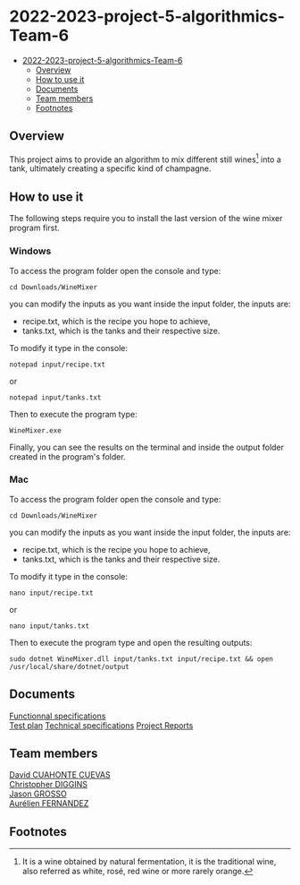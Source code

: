# 2022-2023-project-5-algorithmics-Team-6

- [2022-2023-project-5-algorithmics-Team-6](#2022-2023-project-5-algorithmics-team-6)
  - [Overview](#overview)
  - [How to use it](#how-to-use-it)
  - [Documents](#documents)
  - [Team members](#team-members)
  - [Footnotes](#footnotes)


## Overview

This project aims to provide an algorithm to mix different still wines[^still_wines] into a tank, ultimately creating a specific kind of champagne.

## How to use it

The following steps require you to install the last version of the wine mixer program first.

### Windows

To access the program folder open the console and type:

```
cd Downloads/WineMixer
```

you can modify the inputs as you want inside the input folder, the inputs are:

- recipe.txt, which is the recipe you hope to achieve,
- tanks.txt, which is the tanks and their respective size.

To modify it type in the console:

```
notepad input/recipe.txt
```

or

```
notepad input/tanks.txt
```

Then to execute the program type:

```
WineMixer.exe
```

Finally, you can see the results on the terminal and inside the output folder created in the program's folder.

### Mac

To access the program folder open the console and type:

```
cd Downloads/WineMixer
```

you can modify the inputs as you want inside the input folder, the inputs are:

- recipe.txt, which is the recipe you hope to achieve,
- tanks.txt, which is the tanks and their respective size.

To modify it type in the console:

```
nano input/recipe.txt
```

or

```
nano input/tanks.txt
```

Then to execute the program type and open the resulting outputs:

```
sudo dotnet WineMixer.dll input/tanks.txt input/recipe.txt && open /usr/local/share/dotnet/output
```

## Documents

[Functionnal specifications](./Functional_Specifications.md)  
[Test plan](./TestPlan.md)
[Technical specifications](./Documents/Technical%20Leader/Technical-Specification.md)
[Project Reports](./Documents/Project%20Manager/Reports.md)

## Team members

[David CUAHONTE CUEVAS](https://github.com/DavidCC812)  
[Christopher DIGGINS](https://github.com/cdiggins)  
[Jason GROSSO](https://github.com/JasonGROSSO)  
[Aurélien FERNANDEZ](https://github.com/aurelienfernandez)

## Footnotes

[^still_wines]: It is a wine obtained by natural fermentation, it is the traditional wine, also referred as white, rosé, red wine or more rarely orange.
